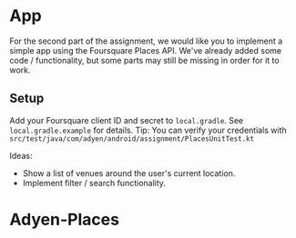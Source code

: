 # App

For the second part of the assignment, we would like you to implement a simple app using the Foursquare Places API.
We've already added some code / functionality, but some parts may still be missing in order for it to work.

## Setup
Add your Foursquare client ID and secret to `local.gradle`. See `local.gradle.example` for details.
Tip: You can verify your credentials with `src/test/java/com/adyen/android/assignment/PlacesUnitTest.kt`


Ideas:
- Show a list of venues around the user's current location.
- Implement filter / search functionality.
# Adyen-Places
